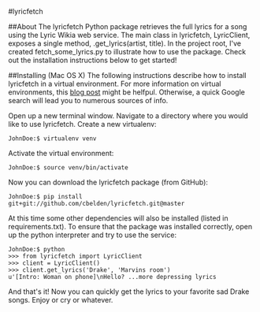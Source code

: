 #lyricfetch

##About
The lyricfetch Python package retrieves the full lyrics for a song using the Lyric Wikia web service. The main class in lyricfetch, LyricClient, exposes a single method, .get_lyrics(artist, title). In the project root, I've created fetch_some_lyrics.py to illustrate how to use the package. Check out the installation instructions below to get started!


##Installing (Mac OS X)
The following instructions describe how to install lyricfetch in a virtual environment. For more
information on virtual environments, this <a href="http://www.pythonforbeginners.com/basics/how-to-use-python-virtualenv">blog post</a> might be helfpul. Otherwise, a quick Google search will lead you to numerous sources of info.

Open up a new terminal window. Navigate to a directory where you would like to use lyricfetch. Create a new virtualenv:

    JohnDoe:$ virtualenv venv

Activate the virtual environment:

    JohnDoe:$ source venv/bin/activate

Now you can download the lyricfetch package (from GitHub):

    JohnDoe:$ pip install git+git://github.com/cbelden/lyricfetch.git@master

At this time some other dependencies will also be installed (listed in requirements.txt). To ensure that the package was installed correctly, open up the python interpreter and try to use the service:

    JohnDoe:$ python
    >>> from lyricfetch import LyricClient
    >>> client = LyricClient()
    >>> client.get_lyrics('Drake', 'Marvins room')
    u'[Intro: Woman on phone]\nHello? ...more depressing lyrics

And that's it! Now you can quickly get the lyrics to your favorite sad Drake songs. Enjoy or cry or whatever.
